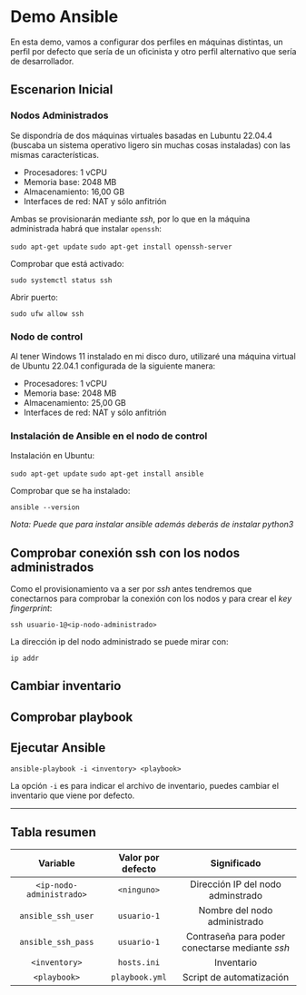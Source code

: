 # Demo Ansible

En esta demo, vamos a configurar dos perfiles en máquinas distintas, un perfil por defecto que sería de un oficinista y otro perfil alternativo que sería de desarrollador.

## Escenarion Inicial

### Nodos Administrados

Se dispondría de dos máquinas virtuales basadas en Lubuntu 22.04.4 (buscaba un sistema operativo ligero sin muchas cosas instaladas) con las mismas características.

* Procesadores: 1 vCPU
* Memoria base: 2048 MB
* Almacenamiento: 16,00 GB
* Interfaces de red: NAT y sólo anfitrión

Ambas se provisionarán mediante *ssh*, por lo que en la máquina administrada habrá que instalar `openssh`:

`sudo apt-get update`
`sudo apt-get install openssh-server`

Comprobar que está activado:

`sudo systemctl status ssh`

Abrir puerto:

`sudo ufw allow ssh`

### Nodo de control

Al tener Windows 11 instalado en mi disco duro, utilizaré una máquina virtual de Ubuntu 22.04.1 configurada de la siguiente manera:

* Procesadores: 1 vCPU
* Memoria base: 2048 MB
* Almacenamiento: 25,00 GB
* Interfaces de red: NAT y sólo anfitrión

### Instalación de Ansible en el nodo de control

Instalación en Ubuntu:

`sudo apt-get update`
`sudo apt-get install ansible`

Comprobar que se ha instalado:

`ansible --version`

*Nota: Puede que para instalar ansible además deberás de instalar python3*

## Comprobar conexión ssh con los nodos administrados

Como el provisionamiento va a ser por *ssh* antes tendremos que conectarnos para comprobar la conexión con los nodos y para crear el *key fingerprint*:

`ssh usuario-1@<ip-nodo-administrado>`

La dirección ip del nodo administrado se puede mirar con:

`ip addr`

## Cambiar inventario

## Comprobar playbook

## Ejecutar Ansible

`ansible-playbook -i <inventory> <playbook>`

La opción `-i` es para indicar el archivo de inventario, puedes cambiar el inventario que viene por defecto.

---

## Tabla resumen

|Variable|Valor por defecto|Significado|
|:------:|:---------------:|:---------:|
|`<ip-nodo-administrado>`|`<ninguno>`|Dirección IP del nodo adminstrado|
|`ansible_ssh_user`|`usuario-1`|Nombre del nodo administrado|
|`ansible_ssh_pass`|`usuario-1`|Contraseña para poder conectarse mediante *ssh*|
|`<inventory>`|`hosts.ini`|Inventario|
|`<playbook>`|`playbook.yml`|Script de automatización|
